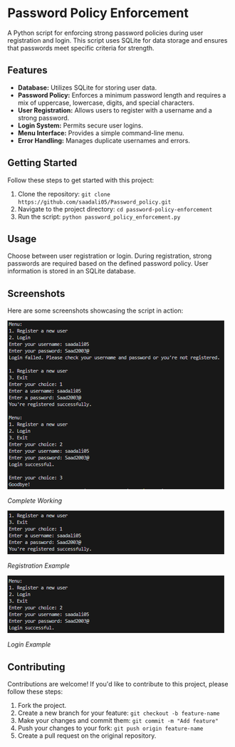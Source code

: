 
<html>

<head>
    <meta charset="UTF-8">
    <title>Password Policy Enforcement</title>
</head>

<body>
    <h1>Password Policy Enforcement</h1>
    <p>A Python script for enforcing strong password policies during user registration and login. This script uses SQLite for data storage and ensures that passwords meet specific criteria for strength.</p>

  <h2>Features</h2>
    <ul>
        <li><strong>Database:</strong> Utilizes SQLite for storing user data.</li>
        <li><strong>Password Policy:</strong> Enforces a minimum password length and requires a mix of uppercase, lowercase, digits, and special characters.</li>
        <li><strong>User Registration:</strong> Allows users to register with a username and a strong password.</li>
        <li><strong>Login System:</strong> Permits secure user logins.</li>
        <li><strong>Menu Interface:</strong> Provides a simple command-line menu.</li>
        <li><strong>Error Handling:</strong> Manages duplicate usernames and errors.</li>
    </ul>

   <h2>Getting Started</h2>
    <p>Follow these steps to get started with this project:</p>
    <ol>
        <li>Clone the repository: <code>git clone https://github.com/saadali05/Password_policy.git</code></li>
        <li>Navigate to the project directory: <code>cd password-policy-enforcement</code></li>
        <li>Run the script: <code>python password_policy_enforcement.py</code></li>
    </ol>

   <h2>Usage</h2>
    <p>Choose between user registration or login. During registration, strong passwords are required based on the defined password policy. User information is stored in an SQLite database.</p>

   <h2>Screenshots</h2>
    <p>Here are some screenshots showcasing the script in action:</p>
    <img src="output.png" alt="Registration Example">
    <p><em>Complete Working</em></p>
    <img src="regis.png" alt="Registration Example">
    <p><em>Registration Example</em></p>
    <img src="login.png" alt="Login Example">
    <p><em>Login Example</em></p>

  <h2>Contributing</h2>
    <p>Contributions are welcome! If you'd like to contribute to this project, please follow these steps:</p>
    <ol>
        <li>Fork the project.</li>
        <li>Create a new branch for your feature: <code>git checkout -b feature-name</code></li>
        <li>Make your changes and commit them: <code>git commit -m "Add feature"</code></li>
        <li>Push your changes to your fork: <code>git push origin feature-name</code></li>
        <li>Create a pull request on the original repository.</li>
    </ol>
</html>